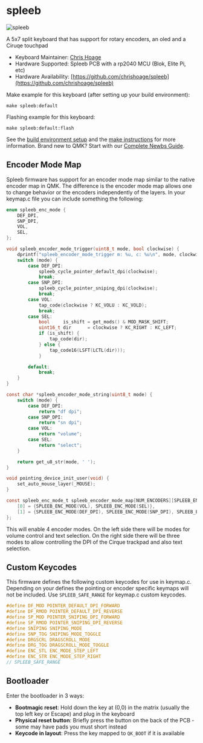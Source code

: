 # spleeb

![spleeb](https://i.imgur.com/2rmZa6Mh.jpg)

A 5x7 split keyboard that has support for rotary encoders, an oled and a Ciruqe touchpad

* Keyboard Maintainer: [Chris Hoage](https://github.com/chrishoage)
* Hardware Supported: Spleeb PCB with a rp2040 MCU (Blok, Elite Pi, etc)
* Hardware Availability: [https://github.com/chrishoage/spleeb](https://github.com/chrishoage/spleeb)

Make example for this keyboard (after setting up your build environment):

    make spleeb:default

Flashing example for this keyboard:

    make spleeb:default:flash

See the [build environment setup](https://docs.qmk.fm/#/getting_started_build_tools) and the [make instructions](https://docs.qmk.fm/#/getting_started_make_guide) for more information. Brand new to QMK? Start with our [Complete Newbs Guide](https://docs.qmk.fm/#/newbs).

## Encoder Mode Map

Spleeb firmware has support for an encoder mode map similar to the native encoder map in QMK. The difference is the encoder mode map allows one to change behavior or the encoders independently of the layers. In your keymap.c file you can include something the following:

```c
enum spleeb_enc_mode {
    DEF_DPI,
    SNP_DPI,
    VOL,
    SEL,
};

void spleeb_encoder_mode_trigger(uint8_t mode, bool clockwise) {
    dprintf("spleeb_encoder_mode_trigger m: %u, c: %u\n", mode, clockwise);
    switch (mode) {
        case DEF_DPI:
            spleeb_cycle_pointer_default_dpi(clockwise);
            break;
        case SNP_DPI:
            spleeb_cycle_pointer_sniping_dpi(clockwise);
            break;
        case VOL:
            tap_code(clockwise ? KC_VOLU : KC_VOLD);
            break;
        case SEL:
            bool     is_shift = get_mods() & MOD_MASK_SHIFT;
            uint16_t dir      = clockwise ? KC_RIGHT : KC_LEFT;
            if (is_shift) {
                tap_code(dir);
            } else {
                tap_code16(LSFT(LCTL(dir)));
            }

        default:
            break;
    }
}

const char *spleeb_encoder_mode_string(uint8_t mode) {
    switch (mode) {
        case DEF_DPI:
            return "df dpi";
        case SNP_DPI:
            return "sn dpi";
        case VOL:
            return "volume";
        case SEL:
            return "select";
    }

    return get_u8_str(mode, ' ');
}

void pointing_device_init_user(void) {
    set_auto_mouse_layer(_MOUSE);
}

const spleeb_enc_mode_t spleeb_encoder_mode_map[NUM_ENCODERS][SPLEEB_ENCODER_MODE_COUNT] = {
    [0] = {SPLEEB_ENC_MODE(VOL), SPLEEB_ENC_MODE(SEL)},
    [1] = {SPLEEB_ENC_MODE(DEF_DPI), SPLEEB_ENC_MODE(SNP_DPI), SPLEEB_ENC_MODE(SEL)},
};
```

This will enable 4 encoder modes. On the left side there will be modes for volume control and text selection. On the right side there will be three modes to allow controlling the DPI of the Cirque trackpad and also text selection. 

## Custom Keycodes 

This firmware defines the following custom keycodes for use in keymap.c. Depending on your defines the pointing or encoder specific keymaps will not be included. Use `SPLEEB_SAFE_RANGE` for keymap.c custom keycodes.

```c
#define DF_MOD POINTER_DEFAULT_DPI_FORWARD
#define DF_RMOD POINTER_DEFAULT_DPI_REVERSE
#define SP_MOD POINTER_SNIPING_DPI_FORWARD
#define SP_RMOD POINTER_SNIPING_DPI_REVERSE
#define SNIPING SNIPING_MODE
#define SNP_TOG SNIPING_MODE_TOGGLE
#define DRGSCRL DRAGSCROLL_MODE
#define DRG_TOG DRAGSCROLL_MODE_TOGGLE
#define ENC_STL ENC_MODE_STEP_LEFT
#define ENC_STR ENC_MODE_STEP_RIGHT
// SPLEEB_SAFE_RANGE
```

## Bootloader

Enter the bootloader in 3 ways:

* **Bootmagic reset**: Hold down the key at (0,0) in the matrix (usually the top left key or Escape) and plug in the keyboard
* **Physical reset button**: Briefly press the button on the back of the PCB - some may have pads you must short instead
* **Keycode in layout**: Press the key mapped to `QK_BOOT` if it is available
